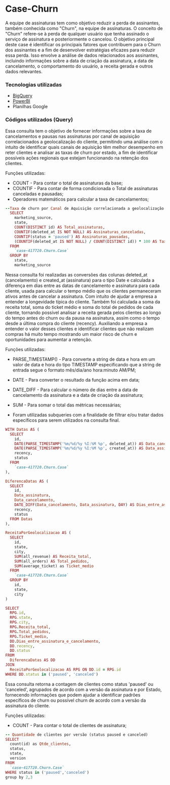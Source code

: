 # Case-Churn
A equipe de assinaturas tem como objetivo reduzir a perda de assinantes, também conhecida como "Churn", na equipe de assinaturas. O conceito de "Churn" refere-se à perda de qualquer usuário que tenha assinado o serviço de assinatura e posteriormente o cancelou.
O objetivo principal deste case é identificar os principais fatores que contribuem para o Churn dos assinantes e a fim de desenvolver estratégias eficazes para reduzir essa perda. Isso envolve a análise de dados relacionados aos assinantes, incluindo informações sobre a data de criação da assinatura, a data de cancelamento, o comportamento do usuário, a receita gerada e outros dados relevantes.  

### Tecnologias utilizadas
* [BigQuery](https://www.googleadservices.com/pagead/aclk?sa=L&ai=DChcSEwiQkoS66YGFAxUqXkgAHZyyC8QYABAAGgJjZQ&gclid=CjwKCAjw7-SvBhB6EiwAwYdCAU-yl5hc3WyK1gb5OJRQl9_eJOrWxA83gTryphXXFx_VEWMWoEFqWRoCQ9QQAvD_BwE&ohost=www.google.com&cid=CAESVuD2TQwm3kU8xvOk3AzUr6VOhQCjdT4mLvrZ-qZI5lbufVtG-bIaVWBNcC5ccJcrlqQ6nrT0xedjJcmYv4xZXFKgEY8NHUdxSijbsvWvZtkbOQcZ_yzX&sig=AOD64_2DD-ziKq6QSQdS_VQGbU1C-Lft9A&q&adurl&ved=2ahUKEwjp9v656YGFAxXSqZUCHashB6MQ0Qx6BAgGEAE)
* [PowerBI](https://github.com/thais-matos/Case-Churn/blob/main/Case_Churn.pbix](https://www.microsoft.com/pt-br/power-platform/products/power-bi/))
* Planilhas Google

### Códigos utilizados (Query)  
Essa consulta tem o objetivo de fornecer informações sobre a taxa de cancelamentos e pausas nas assinaturas por canal de aquisição correlacionados a geolocalização do cliente, permitindo uma análise com o intuito de identificar quais canais de aquisição têm melhor desempenho em reter clientes e analisar as taxas de churn por estado, a fim de identificar possíveis ações regionais que estejam funcionando na retenção dos clientes.

Funções utilizadas:
* COUNT - Para contar o total de assinaturas da base;
* COUNTIF - Para contar de forma condicionada o Total de assinaturas canceladas e pausadas;
* Operadores matemáticos para calcular a taxa de cancelamentos;
```ruby
--Taxa de churn por Canal de Aquisição correlacionada a geolocalização (Estado) do cliente
  SELECT 
    marketing_source,
    state,
    COUNT(DISTINCT id) AS Total_assinaturas,
    COUNTIF(deleted_at IS NOT NULL) AS Assinaturas_canceladas,
    COUNTIF(status = 'paused') AS Assinaturas_pausadas,
    (COUNTIF(deleted_at IS NOT NULL) / COUNT(DISTINCT id)) * 100 AS Taxa_churn
  FROM 
    `case-417720.Churn.Case`
  GROUP BY
    state,
    marketing_source
```
Nessa consulta foi realizadas as conversões das colunas deleted_at (cancelamento) e created_at (assinatura) para o tipo Date e calculada a diferença em dias entre as datas de cancelamento e assinatura para cada cliente, usada para calcular o tempo médio que os clientes permaneceram ativos antes de cancelar a assinatura. Com intuito de ajudar a empresa a entender a longevidade típica do cliente.
Também foi calculada a soma da receita total, soma do ticket médio e soma do total de pedidos de cada cliente, tornando possível analisar a receita gerada pelos clientes ao longo do tempo antes do churn ou da pausa na assinatura, assim como o tempo desde a última compra do cliente (recency). Auxiliando a empresa a entender o valor desses clientes e identificar clientes que não realizam compras há muito tempo mostrando um maior risco de churn e oportunidades para aumentar a retenção.  

Funções utilizadas:  
* PARSE_TIMESTAMP() - Para converte a string de data e hora em um valor de data e hora do tipo TIMESTAMP especificando que a string de entrada segue o formato mês/dia/ano hora:minuto AM/PM;  
* DATE - Para converter o resultado da função acima em data;  
* DATE_DIFF - Para calcular o número de dias entre a data de cancelamento da assinatura e a data de criação da assinatura;  
* SUM - Para somar o total das métricas necessárias;

* Foram utilizadas subqueries com a finalidade de filtrar e/ou tratar dados específicos para serem utilizados na consulta final.

```ruby
WITH Datas AS (
  SELECT
    id,
    DATE(PARSE_TIMESTAMP('%m/%d/%y %I:%M %p', deleted_at)) AS Data_cancelamento,
    DATE(PARSE_TIMESTAMP('%m/%d/%y %I:%M %p', created_at)) AS Data_assinatura,
    recency,
    status
  FROM
    `case-417720.Churn.Case`
),

DiferencaDatas AS (
  SELECT 
    id,
    Data_assinatura,
    Data_cancelamento,
    DATE_DIFF(Data_cancelamento, Data_assinatura, DAY) AS Dias_entre_assinatura_e_cancelamento,
    recency,
    status
  FROM Datas
),

ReceitaPorGeolocalizacao AS (
  SELECT
    id,
    state,
    city,
    SUM(all_revenue) AS Receita_total,
    SUM(all_orders) AS Total_pedidos,
    SUM(average_ticket) as Ticket_medio
  FROM
    `case-417720.Churn.Case`
  GROUP BY
    id,
    state,
    city
)

SELECT
  RPG.id,
  RPG.state,
  RPG.city,
  RPG.Receita_total,
  RPG.Total_pedidos,
  RPG.Ticket_medio,
  DD.Dias_entre_assinatura_e_cancelamento,
  DD.recency,
  DD.status
FROM 
  DiferencaDatas AS DD
JOIN 
  ReceitaPorGeolocalizacao AS RPG ON DD.id = RPG.id
WHERE DD.status in ('paused', 'canceled')
```

Essa consulta retorna a contagem de clientes como status 'paused' ou 'canceled', agrupados de acordo com a versão da assinatura e por Estado, fornecendo informações que podem ajudar a identificar padrões específicos de churn ou possível churn de acordo com a versão da assinatura do cliente.  

Funções utilizadas:  
* COUNT - Para contar o total de clientes de assinatura;
```ruby
-- Quantidade de clientes por versão (status paused e canceled)
SELECT
  count(id) as Qtde_clientes,
  status,
  state,
  version
FROM
  `case-417720.Churn.Case`
WHERE status in ('paused','canceled')
group by 2,3
```

